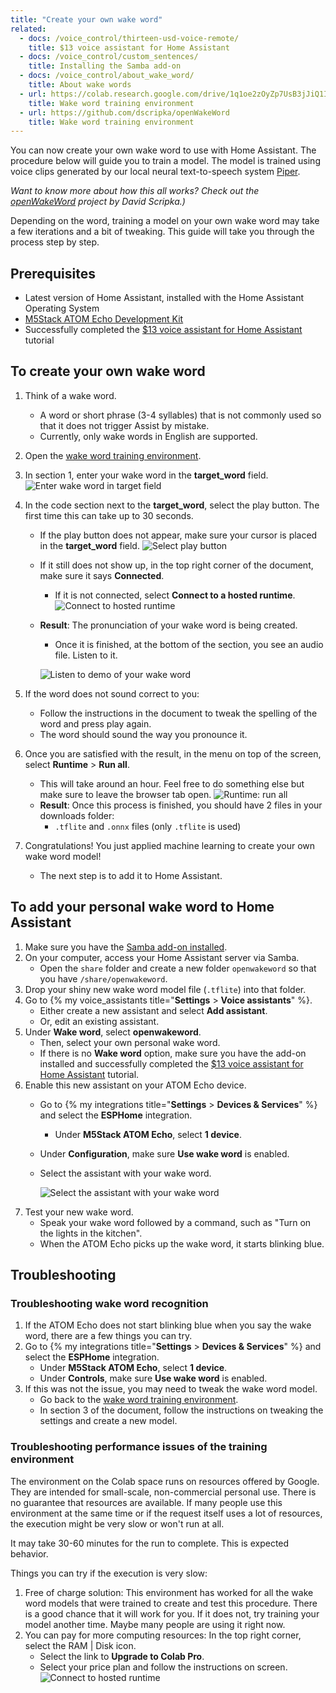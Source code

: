 ```yaml
---
title: "Create your own wake word"
related:
  - docs: /voice_control/thirteen-usd-voice-remote/
    title: $13 voice assistant for Home Assistant
  - docs: /voice_control/custom_sentences/
    title: Installing the Samba add-on
  - docs: /voice_control/about_wake_word/
    title: About wake words
  - url: https://colab.research.google.com/drive/1q1oe2zOyZp7UsB3jJiQ1IFn8z5YfjwEb?usp=sharing#scrollTo=1cbqBebHXjFD
    title: Wake word training environment
  - url: https://github.com/dscripka/openWakeWord
    title: Wake word training environment
---
```


You can now create your own wake word to use with Home Assistant. The procedure below will guide you to train a model. The model is trained using voice clips generated by our local neural text-to-speech system [Piper](https://github.com/rhasspy/piper).

_Want to know more about how this all works? Check out the [openWakeWord](https://github.com/dscripka/openWakeWord) project by David Scripka.)_

Depending on the word, training a model on your own wake word may take a few iterations and a bit of tweaking. This guide will take you through the process step by step.

## Prerequisites

- Latest version of Home Assistant, installed with the Home Assistant Operating System
- [M5Stack ATOM Echo Development Kit](https://shop.m5stack.com/products/atom-echo-smart-speaker-dev-kit?ref=NabuCasa)
- Successfully completed the [$13 voice assistant for Home Assistant](/voice_control/thirteen-usd-voice-remote/) tutorial

## To create your own wake word

1. Think of a wake word.
   - A word or short phrase (3-4 syllables) that is not commonly used so that it does not trigger Assist by mistake.
   - Currently, only wake words in English are supported.
2. Open the [wake word training environment](https://colab.research.google.com/drive/1q1oe2zOyZp7UsB3jJiQ1IFn8z5YfjwEb?usp=sharing#scrollTo=1cbqBebHXjFD).
3. In section 1, enter your wake word in the **target_word** field.
![Enter wake word in target field](/images/assist/wake_word_enter_target_word.png)
4. In the code section next to the **target_word**, select the play button. The first time this can take up to 30 seconds.
   - If the play button does not appear, make sure your cursor is placed in the **target_word** field.
     ![Select play button](/images/assist/wake_word_press_play_button.png)
   - If it still does not show up, in the top right corner of the document, make sure it says **Connected**.
     - If it is not connected, select **Connect to a hosted runtime**.
     ![Connect to hosted runtime](/images/assist/wake_word_connect_to_hosted_runtime.png)
   - **Result**: The pronunciation of your wake word is being created.
     - Once it is finished, at the bottom of the section, you see an audio file. Listen to it.
  
     ![Listen to demo of your wake word](/images/assist/wake_word_listen_demo.png)
5. If the word does not sound correct to you:
   - Follow the instructions in the document to tweak the spelling of the word and press play again.
   - The word should sound the way you pronounce it.
6. Once you are satisfied with the result, in the menu on top of the screen, select **Runtime** > **Run all**.
   - This will take around an hour. Feel free to do something else but make sure to leave the browser tab open.
   ![Runtime: run all](/images/assist/wake_word_runtime_run_all.png)
   - **Result**: Once this process is finished, you should have 2 files in your downloads folder:
     - `.tflite` and `.onnx` files (only `.tflite` is used)

7. Congratulations! You just applied machine learning to create your own wake word model!
   - The next step is to add it to Home Assistant.

## To add your personal wake word to Home Assistant

1. Make sure you have the [Samba add-on installed](/common-tasks/os/#configuring-access-to-files).
2. On your computer, access your Home Assistant server via Samba.
   - Open the `share` folder and create a new folder `openwakeword` so that you have `/share/openwakeword`.
3. Drop your shiny new wake word model file (`.tflite`) into that folder.
4. Go to {% my voice_assistants title="**Settings** > **Voice assistants**" %}.
   - Either create a new assistant and select **Add assistant**.
   - Or, edit an existing assistant.
5. Under **Wake word**, select **openwakeword**.
   - Then, select your own personal wake word.
   - If there is no **Wake word** option, make sure you have the add-on installed and successfully completed the [$13 voice assistant for Home Assistant](/voice_control/thirteen-usd-voice-remote/) tutorial.
6. Enable this new assistant on your ATOM Echo device.
   - Go to {% my integrations title="**Settings** > **Devices & Services**" %} and select the **ESPHome** integration.
      - Under **M5Stack ATOM Echo**, select **1 device**.
   - Under **Configuration**, make sure **Use wake word** is enabled.
   - Select the assistant with your wake word.

     ![Select the assistant with your wake word](/images/assist/wake_word_select_assistant.png)
7. Test your new wake word.
   - Speak your wake word followed by a command, such as "Turn on the lights in the kitchen".
   - When the ATOM Echo picks up the wake word, it starts blinking blue.

## Troubleshooting

### Troubleshooting wake word recognition

1. If the ATOM Echo does not start blinking blue when you say the wake word, there are a few things you can try.
2. Go to {% my integrations title="**Settings** > **Devices & Services**" %} and select the **ESPHome** integration.
   - Under **M5Stack ATOM Echo**, select **1 device**.
   - Under **Controls**, make sure **Use wake word** is enabled.
3. If this was not the issue, you may need to tweak the wake word model.
     - Go back to the [wake word training environment](https://colab.research.google.com/drive/1q1oe2zOyZp7UsB3jJiQ1IFn8z5YfjwEb?usp=sharing#scrollTo=1cbqBebHXjFD).
     - In section 3 of the document, follow the instructions on tweaking the settings and create a new model.

### Troubleshooting performance issues of the training environment

The environment on the Colab space runs on resources offered by Google. They are intended for small-scale, non-commercial personal use. There is no guarantee that resources are available.
If many people use this environment at the same time or if the request itself uses a lot of resources, the execution might be very slow or won't run at all.

It may take 30-60 minutes for the run to complete. This is expected behavior.

Things you can try if the execution is very slow:

1. Free of charge solution: This environment has worked for all the wake word models that were trained to create and test this procedure. There is a good chance that it will work for you. If it does not, try training your model another time. Maybe many people are using it right now.
2. You can pay for more computing resources: In the top right corner, select the RAM | Disk icon.
   - Select the link to **Upgrade to Colab Pro**.
   - Select your price plan and follow the instructions on screen.
   ![Connect to hosted runtime](/images/assist/wake_word_upgrade_to_colab.png)
